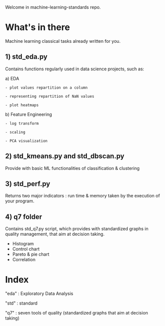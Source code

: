 Welcome in machine-learning-standards repo.

# What's in there
Machine learning classical tasks already written for you.

## 1) std_eda.py

Contains functions regularly used in data science projects, such as:

  a) EDA 
  
    - plot values repartition on a column
    
    - representing repartition of NaN values
    
    - plot heatmaps

  b) Feature Engineering
  
    - log transform
    
    - scaling
    
    - PCA visualization
    
## 2) std_kmeans.py and std_dbscan.py

Provide with basic ML functionalities of classification & clustering

## 3) std_perf.py

Returns two major indicators : run time & memory taken by the execution of your program.

## 4) q7 folder

Contains std_q7.py script, which provides with standardized graphs in quality management, that aim at decision taking.
  - Histogram
  - Control chart
  - Pareto & pie chart
  - Correlation


# Index

"eda" : Exploratory Data Analysis

"std" : standard

"q7" : seven tools of quality (standardized graphs that aim at decision taking)
